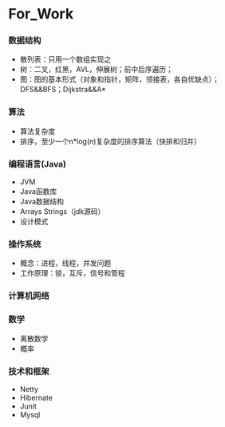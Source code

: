 For_Work
===

### 数据结构

- 散列表：只用一个数组实现之
- 树：二叉，红黑，AVL，伸展树；前中后序遍历；
- 图：图的基本形式（对象和指针，矩阵，领接表，各自优缺点）；DFS&&BFS；Dijkstra&&A*

### 算法

- 算法复杂度
- 排序，至少一个n*log(n)复杂度的排序算法（快排和归并）

### 编程语言(Java)

- JVM
- Java函数库
- Java数据结构
- Arrays Strings（jdk源码）
- 设计模式

### 操作系统

- 概念：进程，线程，并发问题
- 工作原理：锁，互斥，信号和管程

### 计算机网络

### 数学
 
- 离散数学
- 概率

### 技术和框架

- Netty
- Hibernate
- Junit
- Mysql

